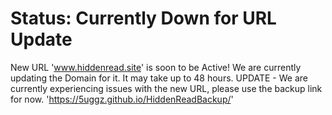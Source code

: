 # Status: Currently Down for URL Update
New URL 'www.hiddenread.site' is soon to be Active! We are currently updating the Domain for it. It may take up to 48 hours.
UPDATE - We are currently experiencing issues with the new URL, please use the backup link for now. 'https://5uggz.github.io/HiddenReadBackup/'
